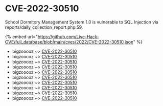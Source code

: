 # CVE-2022-30510

School Dormitory Management System 1.0 is vulnerable to SQL Injection via reports/daily_collection_report.php:59.

{% embed url="https://github.com/Live-Hack-CVE/full_database/blob/main/cves/2022/CVE-2022-30510.json" %}


* bigzooooz ~> [CVE-2022-30510](https://www.alice-snow.ru/2022/database/cve-2022-30510/cve-2022-30510-bigzooooz)
* bigzooooz ~> [CVE-2022-30510](https://www.alice-snow.ru/2022/database/cve-2022-30510/cve-2022-30510-bigzooooz)
* bigzooooz ~> [CVE-2022-30510](https://www.alice-snow.ru/2022/database/cve-2022-30510/cve-2022-30510-bigzooooz)
* bigzooooz ~> [CVE-2022-30510](https://www.alice-snow.ru/2022/database/cve-2022-30510/cve-2022-30510-bigzooooz)
* bigzooooz ~> [CVE-2022-30510](https://www.alice-snow.ru/2022/database/cve-2022-30510/cve-2022-30510-bigzooooz)
* bigzooooz ~> [CVE-2022-30510](https://www.alice-snow.ru/2022/database/cve-2022-30510/cve-2022-30510-bigzooooz)
* bigzooooz ~> [CVE-2022-30510](https://www.alice-snow.ru/2022/database/cve-2022-30510/cve-2022-30510-bigzooooz)
* bigzooooz ~> [CVE-2022-30510](https://www.alice-snow.ru/2022/database/cve-2022-30510/cve-2022-30510-bigzooooz)
* bigzooooz ~> [CVE-2022-30510](https://www.alice-snow.ru/2022/database/cve-2022-30510/cve-2022-30510-bigzooooz)
* bigzooooz ~> [CVE-2022-30510](https://www.alice-snow.ru/2022/database/cve-2022-30510/cve-2022-30510-bigzooooz)